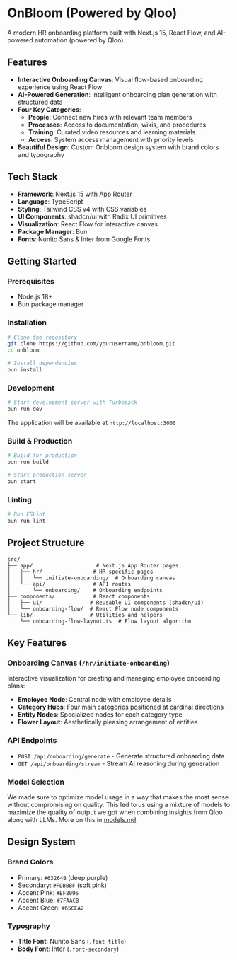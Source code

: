 # OnBloom (Powered by Qloo)

A modern HR onboarding platform built with Next.js 15, React Flow, and AI-powered automation (powered by Qloo).

## Features

- **Interactive Onboarding Canvas**: Visual flow-based onboarding experience using React Flow
- **AI-Powered Generation**: Intelligent onboarding plan generation with structured data
- **Four Key Categories**:
  - **People**: Connect new hires with relevant team members
  - **Processes**: Access to documentation, wikis, and procedures
  - **Training**: Curated video resources and learning materials
  - **Access**: System access management with priority levels
- **Beautiful Design**: Custom Onbloom design system with brand colors and typography

## Tech Stack

- **Framework**: Next.js 15 with App Router
- **Language**: TypeScript
- **Styling**: Tailwind CSS v4 with CSS variables
- **UI Components**: shadcn/ui with Radix UI primitives
- **Visualization**: React Flow for interactive canvas
- **Package Manager**: Bun
- **Fonts**: Nunito Sans & Inter from Google Fonts

## Getting Started

### Prerequisites

- Node.js 18+
- Bun package manager

### Installation

```bash
# Clone the repository
git clone https://github.com/yourusername/onbloom.git
cd onbloom

# Install dependencies
bun install
```

### Development

```bash
# Start development server with Turbopack
bun run dev
```

The application will be available at `http://localhost:3000`

### Build & Production

```bash
# Build for production
bun run build

# Start production server
bun start
```

### Linting

```bash
# Run ESLint
bun run lint
```

## Project Structure

```
src/
├── app/                    # Next.js App Router pages
│   ├── hr/                # HR-specific pages
│   │   └── initiate-onboarding/  # Onboarding canvas
│   └── api/               # API routes
│       └── onboarding/    # Onboarding endpoints
├── components/            # React components
│   ├── ui/               # Reusable UI components (shadcn/ui)
│   └── onboarding-flow/  # React Flow node components
└── lib/                  # Utilities and helpers
    └── onboarding-flow-layout.ts  # Flow layout algorithm
```

## Key Features

### Onboarding Canvas (`/hr/initiate-onboarding`)

Interactive visualization for creating and managing employee onboarding plans:

- **Employee Node**: Central node with employee details
- **Category Hubs**: Four main categories positioned at cardinal directions
- **Entity Nodes**: Specialized nodes for each category type
- **Flower Layout**: Aesthetically pleasing arrangement of entities

### API Endpoints

- `POST /api/onboarding/generate` - Generate structured onboarding data
- `GET /api/onboarding/stream` - Stream AI reasoning during generation

### Model Selection

We made sure to optimize model usage in a way that makes the most sense without compromising on quality. This led to us using a mixture of models to maximize the quality of output we got when combining insights from Qloo along with LLMs. More on this in [models.md](./models.md)

## Design System

### Brand Colors

- Primary: `#63264B` (deep purple)
- Secondary: `#FDBBBF` (soft pink)
- Accent Pink: `#EF8096`
- Accent Blue: `#7FAAC8`
- Accent Green: `#65CEA2`

### Typography

- **Title Font**: Nunito Sans (`.font-title`)
- **Body Font**: Inter (`.font-secondary`)
